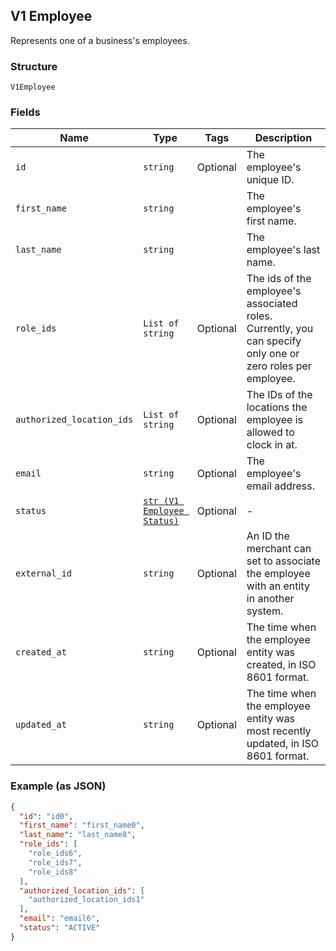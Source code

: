 ## V1 Employee

Represents one of a business's employees.

### Structure

`V1Employee`

### Fields

| Name | Type | Tags | Description |
|  --- | --- | --- | --- |
| `id` | `string` | Optional | The employee's unique ID. |
| `first_name` | `string` |  | The employee's first name. |
| `last_name` | `string` |  | The employee's last name. |
| `role_ids` | `List of string` | Optional | The ids of the employee's associated roles. Currently, you can specify only one or zero roles per employee. |
| `authorized_location_ids` | `List of string` | Optional | The IDs of the locations the employee is allowed to clock in at. |
| `email` | `string` | Optional | The employee's email address. |
| `status` | [`str (V1 Employee Status)`](/doc/models/v1-employee-status.md) | Optional | - |
| `external_id` | `string` | Optional | An ID the merchant can set to associate the employee with an entity in another system. |
| `created_at` | `string` | Optional | The time when the employee entity was created, in ISO 8601 format. |
| `updated_at` | `string` | Optional | The time when the employee entity was most recently updated, in ISO 8601 format. |

### Example (as JSON)

```json
{
  "id": "id0",
  "first_name": "first_name0",
  "last_name": "last_name8",
  "role_ids": [
    "role_ids6",
    "role_ids7",
    "role_ids8"
  ],
  "authorized_location_ids": [
    "authorized_location_ids1"
  ],
  "email": "email6",
  "status": "ACTIVE"
}
```

